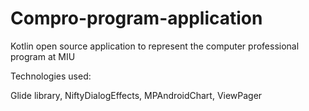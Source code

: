 # Compro-program-application
Kotlin open source application to represent the computer professional program at MIU

Technologies used:

Glide library, NiftyDialogEffects, MPAndroidChart, ViewPager
